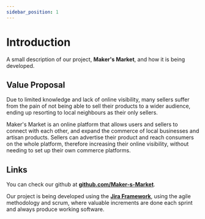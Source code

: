 ```yaml
---
sidebar_position: 1
---
```


# Introduction

A small description of our project, **Maker's Market**, and how it is being developed.

## Value Proposal

Due to limited knowledge and lack of online visibility, many sellers suffer from the pain of not being able to sell their products to a wider audience, ending up resorting to local neighbours as their only sellers.

Maker's Market is an online platform that allows users and sellers to connect with each other, and expand the commerce of local businesses and artisan products.
Sellers can advertise their product and reach consumers on the whole platform, therefore increasing their online visibility, without needing to set up their own commerce platforms.

## Links

You can check our github at **[github.com/Maker-s-Market](https://github.com/Maker-s-Market/)**.

Our project is being developed using the **[Jira Framework](https://es-proj.atlassian.net/jira/software/projects/MM/boards/1)**, using the agile methodology and scrum, where valuable increments are done each sprint and always produce working software.
